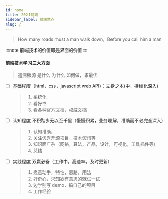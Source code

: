 ```yaml
---
id: home
title: 2021前端
sidebar_label: 前端焦点
slug: /
---
```


> How many roads must a man walk down，Before you call him a man

:::note
前端技术的价值即是界面的价值
:::

#### 前端技术学习三大方面

> 追溯根源 是什么 为什么 如何做，求最优

- [ ] 基础程度（html，css，javascript web API）：立身之本(中，持续化深入)

  > 1. 系统化
  > 2. 看好书
  > 3. 看各种官方文档，权威文档

- [ ] 认知程度 不积跬步无以至千里（慢慢积累，业务理解，准确而不必完全深入）

  > 1. 认知准确，
  > 2. 关注优秀开源项目，技术资讯等
  > 3. 知识面广杂（网络，算法，产品，设计，可视化，工具插件等）
  > 4. 总结

- [ ] 实践程度 双赢必备（工作中，高速率，及时更新）

  > 1. 愿意动手，特性，思路，用法
  > 2. 好奇心，求知欲有意思的就试一试
  > 3. 边学别写 demo，搞自己的项目
  > 4. 工作经验
